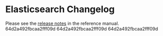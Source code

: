 # Elasticsearch Changelog

Please see the [release notes](https://www.elastic.co/guide/en/elasticsearch/reference/current/es-release-notes.html) in the reference manual.
64d2a492fbcaa2fff09d
64d2a492fbcaa2fff09d
64d2a492fbcaa2fff09d
